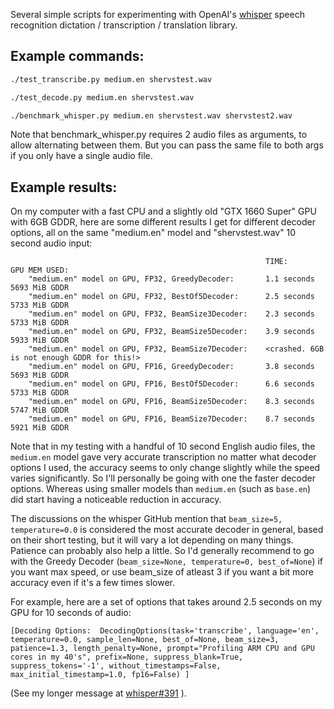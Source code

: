 Several simple scripts for experimenting with OpenAI's [whisper](https://github.com/openai/whisper) speech recognition dictation / transcription / translation library.

## Example commands:

```bash
./test_transcribe.py medium.en shervstest.wav

./test_decode.py medium.en shervstest.wav

./benchmark_whisper.py medium.en shervstest.wav shervstest2.wav
```

Note that benchmark_whisper.py requires 2 audio files as arguments, to allow alternating between them. But you can pass the same file to both args if you only have a single audio file.

## Example results:
On my computer with a fast CPU and a slightly old "GTX 1660 Super" GPU with 6GB GDDR, here are some different results I get for different decoder options, all on the same "medium.en" model and "shervstest.wav" 10 second audio input:
```
                                                         TIME:           GPU MEM USED:
    "medium.en" model on GPU, FP32, GreedyDecoder:       1.1 seconds     5693 MiB GDDR
    "medium.en" model on GPU, FP32, BestOf5Decoder:      2.5 seconds     5733 MiB GDDR
    "medium.en" model on GPU, FP32, BeamSize3Decoder:    2.3 seconds     5733 MiB GDDR
    "medium.en" model on GPU, FP32, BeamSize5Decoder:    3.9 seconds     5933 MiB GDDR
    "medium.en" model on GPU, FP32, BeamSize7Decoder:    <crashed. 6GB is not enough GDDR for this!>
    "medium.en" model on GPU, FP16, GreedyDecoder:       3.8 seconds     5693 MiB GDDR
    "medium.en" model on GPU, FP16, BestOf5Decoder:      6.6 seconds     5733 MiB GDDR
    "medium.en" model on GPU, FP16, BeamSize5Decoder:    8.3 seconds     5747 MiB GDDR
    "medium.en" model on GPU, FP16, BeamSize7Decoder:    8.7 seconds     5921 MiB GDDR
```

Note that in my testing with a handful of 10 second English audio files, the `medium.en` model gave very accurate transcription no matter what decoder options I used, the accuracy seems to only change slightly while the speed varies significantly. So I'll personally be going with one the faster decoder options. Whereas using smaller models than `medium.en` (such as `base.en`) did start having a noticeable reduction in accuracy.

The discussions on the whisper GitHub mention that `beam_size=5, temperature=0.0` is considered the most accurate decoder in general, based on their short testing, but it will vary a lot depending on many things. Patience can probably also help a little. So I'd generally recommend to go with the Greedy Decoder (`beam_size=None, temperature=0, best_of=None`) if you want max speed, or use beam_size of atleast 3 if you want a bit more accuracy even if it's a few times slower.

For example, here are a set of options that takes around 2.5 seconds on my GPU for 10 seconds of audio:
```
[Decoding Options:  DecodingOptions(task='transcribe', language='en', temperature=0.0, sample_len=None, best_of=None, beam_size=3, patience=1.3, length_penalty=None, prompt="Profiling ARM CPU and GPU cores in my 40's", prefix=None, suppress_blank=True, suppress_tokens='-1', without_timestamps=False, max_initial_timestamp=1.0, fp16=False) ]
```

(See my longer message at [whisper#391](https://github.com/openai/whisper/discussions/391) ).
